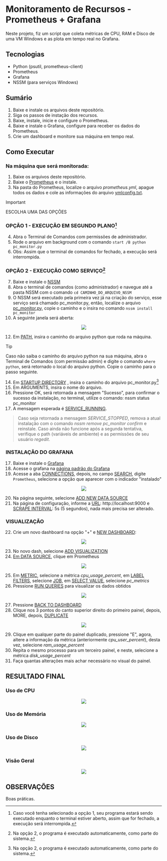 # Monitoramento de Recursos - Prometheus + Grafana  

Neste projeto, fiz um script que coleta métricas de CPU, RAM e Disco de uma VM Windows e as plota em tempo real no Grafana.  

## Tecnologias  
- Python (psutil, prometheus-client)  
- Prometheus  
- Grafana  
- NSSM (para serviços Windows)

## Sumário
1. Baixe e instale os arquivos deste repositório.
2. Siga os passos de instação dos recursos.
3. Baixe, instale, inicie e configure o Prometheus.
4. Baixe e instale o Grafana, configure para receber os dados do Prometheus.
5. Crie um dashboard e monitore sua máquina em tempo real.

## Como Executar
### **Na máquina que será monitorada:**

1. Baixe os arquivos deste repositório.
2. Baixe o [Prometheus](https://prometheus.io/download/) e o instale.
3. Na pasta do Prometheus, localize o arquivo _prometheus.yml_, apague todos os dados e cole as informações do arquivo [ymlconfig.txt](configs/ymlconfig.txt).

> [!IMPORTANT]
> ESCOLHA UMA DAS OPÇÕES

### **OPÇÃO 1 - EXECUÇÃO EM SEGUNDO PLANO[^1]**

4. Abra o Terminal de Comandos com permissões de administrador.
5. Rode o arquivo em background com o comando `start /B python pc_monitor.py`
6. Obs: Assim que o terminal de comandos for fechado, a execução será interrompida.

### **OPÇÃO 2 - EXECUÇÃO COMO SERVIÇO[^2]**

7. Baixe e instale o [NSSM](https://nssm.cc/download)
8. Abra o terminal de comandos (como administrador) e navegue até a pasta NSSM com o comando `cd CAMINHO_DO_ARQUIVO_NSSM`
10. O NSSM será executado pela primeira vez já na criação do serviço, esse serviço será chamado pc_monitor.py, então, localize o arquivo [pc_monitor.py](scripts/pc_monitor.py), copie o caminho e o insira no comando `nssm install pc_monitor`
11. A seguinte janela será aberta:

<p align="center">
      <img src="https://github.com/user-attachments/assets/7c6ed3e9-c77f-412a-90db-930f88116c9f" />
</p>



12. Em <ins>PATH</ins>, insira o caminho do arquivo python que roda na máquina.
> [!TIP]
> Caso não saiba o caminho do arquivo python na sua máquina, abra o Terminal de Comandos (com permissão admin) e digite o comando `where python`, será retornado o local do arquivo python. Copie o caminho para o passo seguinte.
14. Em <ins>STARTUP DIRECTORY</ins> , insira o caminho do arquivo pc_monitor.py[^2]
15. Em ARGUMENTS, insira o nome do arquivo.
16. Pressione OK, será retornada a mensagem "Sucesso", para confirmar o sucesso da instalação, no terminal, utilize o comando:
      nssm status pc_monitor
17. A mensagem esperada é <ins>SERVICE_RUNNING</ins>.
> Caso seja retornada a mensagem _SERVICE_STOPPED_, remova a atual instalação com o comando _nssm remove pc_monitor confirm_ e reinstale. Caso ainda não funcione após a segunda tentativa, verifique o path (variáveis de ambiente) e as permissões de seu usuário _regedit_.

### **INSTALAÇÃO DO GRAFANA**

17. Baixe e instale o [Grafana](https://grafana.com/grafana/download)
18. Acesse o grafana na [página padrão do Grafana](http://localhost:3000)
19. Acesse a aba <ins>CONNECTIONS</ins>, depois, no campo <ins>SEARCH</ins>, digite `Prometheus`, selecione a opção que aparecer com o indicador "instalado"

<p align="center">
      <img src="https://github.com/user-attachments/assets/b8e1ff78-5825-42dd-8bbc-13f79aac8a74">
</p>

20. Na página seguinte, selecione <ins>ADD NEW DATA SOURCE</ins>
21. Na página de configuração, informe a <ins>URL</ins>: http://localhost:9000 e <ins>SCRAPE INTERVAL</ins>: 5s (5 segundos), nada mais precisa ser alterado.

### **VISUALIZAÇÃO**
22. Crie um novo dashboard na opção "+" e <ins>NEW DASHBOARD</ins>:

<p align="center">
      <img src="https://github.com/user-attachments/assets/735de1ab-ac9f-46d8-ad75-b81c85dfd624">
</p>

23. No novo dash, selecione <ins>ADD VISUALIZATION</ins>
24. <ins>Em DATA SOURCE</ins>, clique em Prometheus
<p align="center">
      <img src="https://github.com/user-attachments/assets/552e897a-eaba-443c-93dc-7f3c1207c399">
</p>

25. Em <ins>METRIC</ins>, selecione a métrica _cpu_usage_percent_, em <ins>LABEL FILTERS</ins>, selecione <ins>JOB</ins>, em <ins>SELECT VALUE</ins>, selecione _pc_metrics_
26. Pressione <ins>RUN QUERIES</ins> para visualizar os dados obtidos

<p align="center">
      <img src="https://github.com/user-attachments/assets/e3b18296-1e97-4605-be4f-29d5264e593a">
</p>

27. Pressione <ins>BACK TO DASHBOARD</ins>
28. Clique nos 3 pontos do canto superior direito do primeiro painel, depois, MORE, depois, <ins>DUPLICATE</ins>

<p align="center">
      <img src="https://github.com/user-attachments/assets/5b2a4324-bfd5-40d3-a927-46543a652506">
</p>

29. Clique em qualquer parte do painel duplicado, pressione "E", agora, altere a informação da métrica (anteriormente _cpu_user_percent_), desta vez, selecione _ram_usage_percent_
30. Repita o mesmo processo para um terceiro painel, e neste, selecione a métrica _disk_usage_percent_
31. Faça quantas alterações mais achar necessário no visual do painel.

## **RESULTADO FINAL**
### Uso de CPU

<p align="center">
      <img src="https://github.com/user-attachments/assets/ca03706e-b7b1-45c3-857f-12b7a1e41ff0">
</p>

### Uso de Memória
<p align="center">
      <img src="https://github.com/user-attachments/assets/b1d534fb-62d5-4d63-b2d2-4a10093f8cfb">
</p>


### Uso de Disco
<p align="center">
      <img src="https://github.com/user-attachments/assets/2942fa7f-9cb8-4b61-9af4-a31c7f2f146e">
</p>

### Visão Geral
<p align="center">
      <img src="https://github.com/user-attachments/assets/025a933c-1d31-453b-9ddf-4cfca0810f08">
</p>

## **OBSERVAÇÕES**

[^1]: Caso você tenha selecionado a opção 1, seu programa estará sendo executado enquanto o terminal estiver aberto, assim que for fechado, a execução será interrompida.
[^2]: Na opção 2, o programa é executado automaticamente, como parte do sistema.

Boas práticas.

